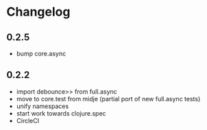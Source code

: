 # Changelog

## 0.2.5
- bump core.async

## 0.2.2
- import debounce>> from full.async
- move to core.test from midje (partial port of new full.async tests)
- unify namespaces
- start work towards clojure.spec
- CircleCI
